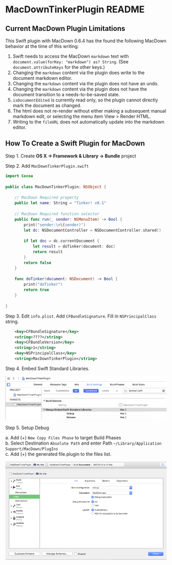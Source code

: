 MacDownTinkerPlugin README
==========================

Current MacDown Plugin Limitations
----------------------------------

This Swift plugin with MacDown 0.6.4 has the found the following MacDown behavior at the time of this writing:

1. Swift needs to access the MacDown `markdown` text with `document.value(forKey: "markdown") as? String`.  (See `document.attributeKeys` for the other keys.)
2. Changing the `markdown` content via the plugin does write to the document markdown editor. 
3. Changing the `markdown` content via the plugin does not have an undo.
4. Changing the `markdown` content via the plugin does not have the document transition to a needs-to-be-saved state.
6. `isDocumentEdited` is currently read only, so the plugin cannot directly mark the document as changed.
6. The html does not re-render without either making a subsequent manual markdown edit, or selecting the menu item View > Render HTML.
7. Writing to the `fileURL` does not automatically update into the markdown editor.


How To Create a Swift Plugin for MacDown
----------------------------------------

Step 1. Create **OS X → Framework & Library → Bundle** project  

Step 2. Add `MacDownTinkerPlugin.swift` 

``` swift
import Cocoa

public class MacDownTinkerPlugin: NSObject {
    
    // MacDown Required property
    public let name: String = "Tinker! v0.1"
    
    // MacDown Required function selector
    public func run(_ sender: NSMenuItem) -> Bool {
        print("sender:\n\(sender)")
        let dc: NSDocumentController = NSDocumentController.shared()
        
        if let doc = dc.currentDocument {
            let result = doTinker(document: doc)
            return result
        }        
        return false
    }
    
    func doTinker(document: NSDocument) -> Bool {
        print("doTinker")
        return true
    }
    
}
```

Step 3. Edit `info.plist`.  Add `CFBundleSignature`. Fill in `NSPrincipalClass` string.

``` xml
	<key>CFBundleSignature</key>
	<string>????</string>
	<key>CFBundleVersion</key>
	<string>1</string>
	<key>NSPrincipalClass</key>
	<string>MacDownTinkerPlugin</string>
```

Step 4. Embed Swift Standard Libraries.

![](README_files/EmbedSwiftStandardLibraries.png)

Step 5. Setup Debug

a. Add (+) `New Copy Files Phase` to target Build Phases   
b. Select Destination `Absolute Path` and enter Path `~/Library/Application Support/MacDown/PlugIns`  
c. Add (+) the generated file.plugin to the files list. 

![](README_files/SchemeRunExecutable.png)

